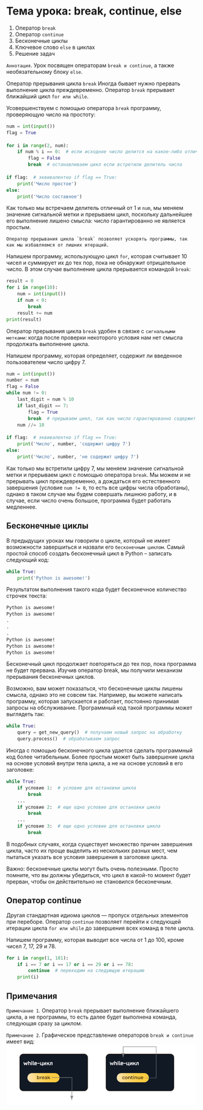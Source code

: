 # Тема урока: break, continue, else

1. Оператор `break`
2. Оператор `continue`
3. Бесконечные циклы
4. Ключевое слово `else` в циклах
5. Решение задач

`Аннотация`. Урок посвящен операторам `break и continue`, а также необязательному блоку `else`.

Оператор прерывания цикла `break`
Иногда бывает нужно прервать выполнение цикла преждевременно. Оператор `break` прерывает ближайший цикл `for или while`.

Усовершенствуем с помощью оператора `break` программу, проверяющую число на простоту:

```python
num = int(input())
flag = True

for i in range(2, num):
    if num % i == 0:  # если исходное число делится на какое-либо отличное от 1 и самого себя
        flag = False
        break  # останавливаем цикл если встретили делитель числа        

if flag:  # эквивалентно if flag == True:
    print('Число простое')
else:
    print('Число составное')
```

Как только мы встречаем делитель отличный от 1 и `num`, мы меняем значение сигнальной метки и прерываем цикл, поскольку
дальнейшее его выполнение лишено смысла: число гарантированно не является простым.

    Оператор прерывания цикла `break` позволяет ускорять программы, так как мы избавляемся от лишних итераций.

Напишем программу, использующую цикл `for`, которая считывает 10 чисел и суммирует их до тех пор, пока не обнаружит
отрицательное число. В этом случае выполнение цикла прерывается командой `break`:

```python
result = 0
for i in range(10):
    num = int(input())
    if num < 0:
        break
    result += num
print(result)
```

Оператор прерывания цикла `break` удобен в связке с `сигнальными метками`: когда после проверки некоторого условия нам
нет
смысла продолжать выполнение цикла.

Напишем программу, которая определяет, содержит ли введенное пользователем число цифру 7.

```python
num = int(input())
number = num
flag = False
while num != 0:
    last_digit = num % 10
    if last_digit == 7:
        flag = True
        break  # прерываем цикл, так как число гарантированно содержит цифру 7
    num //= 10

if flag:  # эквивалентно if flag == True:
    print('Число', number, 'содержит цифру 7')
else:
    print('Число', number, 'не содержит цифру 7')
```

Как только мы встретили цифру 7, мы меняем значение сигнальной метки и прерываем цикл с помощью оператора `break`. Мы
можем и не прерывать цикл преждевременно, а дождаться его естественного завершения (условие `num != 0`, то есть все
цифры
числа обработаны), однако в таком случае мы будем совершать лишнюю работу, и в случае, если число очень большое,
программа будет работать медленнее.

## Бесконечные циклы

В предыдущих уроках мы говорили о цикле, который не имеет возможности завершиться и назвали его `бесконечным циклом`.
Самый простой способ создать бесконечный цикл в Python – записать следующий код:

```python
while True:
    print('Python is awesome!')
```

Результатом выполнения такого кода будет бесконечное количество строчек текста:

```html
Python is awesome!
Python is awesome!
.
.
.
Python is awesome!
Python is awesome!
Python is awesome!
```

Бесконечный цикл продолжает повторяться до тех пор, пока программа не будет прервана. Изучив оператор break, мы получили
механизм прерывания бесконечных циклов.

Возможно, вам может показаться, что бесконечные циклы лишены смысла, однако это не совсем так. Например, вы можете
написать программу, которая запускается и работает, постоянно принимая запросы на обслуживание. Программный код такой
программы может выглядеть так:

```python
while True:
    query = get_new_query()  # получаем новый запрос на обработку
    query.process()  # обрабатываем запрос
```

Иногда с помощью бесконечного цикла удается сделать программный код более читабельным. Более простым может быть
завершение цикла на основе условий внутри тела цикла, а не на основе условий в его заголовке:

```python
while True:
    if условие 1:  # условие для остановки цикла
        break
    ...
    if условие 2:  # еще одно условие для остановки цикла
        break
    ...
    if условие 3:  # еще одно условие для остановки цикла
        break
```

В подобных случаях, когда существует множество причин завершения цикла, часто их проще выделить из нескольких разных
мест, чем пытаться указать все условия завершения в заголовке цикла.

Важно: бесконечные циклы могут быть очень полезными. Просто помните, что вы должны убедиться, что цикл в какой-то момент
будет прерван, чтобы он действительно не становился бесконечным.

## Оператор continue

Другая стандартная идиома циклов — пропуск отдельных элементов при переборе. Оператор `continue` позволяет перейти к
следующей итерации цикла `for или while` до завершения всех команд в теле цикла.

Напишем программу, которая выводит все числа от 1 до 100, кроме чисел 7, 17, 29 и 78.

```python
for i in range(1, 101):
    if i == 7 or i == 17 or i == 29 or i == 78:
        continue  # переходим на следующую итерацию
    print(i)
```

## Примечания

`Примечание 1`. Оператор `break` прерывает выполнение ближайшего цикла, а не программы, то есть далее будет выполнена
команда, следующая сразу за циклом.

`Примечание 2`. Графическое представление операторов `break и continue` имеет вид:
!["Dbeaver"](/stepic/beginers/4%20%20for_while/7_6/image1.png)